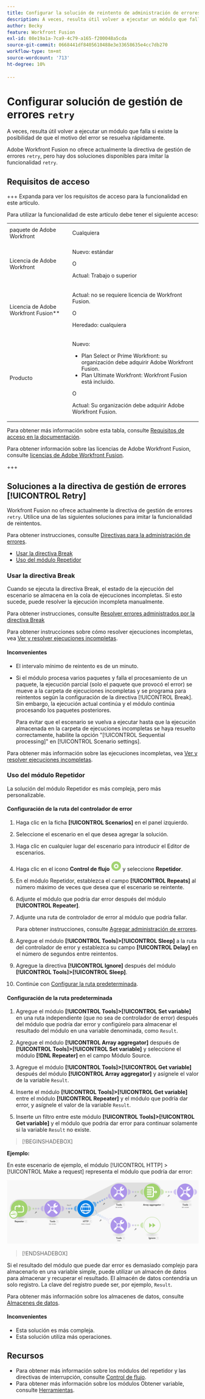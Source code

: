 ```yaml
---
title: Configurar la solución de reintento de administración de errores
description: A veces, resulta útil volver a ejecutar un módulo que falla si existe la posibilidad de que el motivo del error se resuelva rápidamente.
author: Becky
feature: Workfront Fusion
exl-id: 08e19a1a-7ca9-4c79-a165-f200048a5cda
source-git-commit: 0668441df8405610488e3e33658635e4cc7db270
workflow-type: tm+mt
source-wordcount: '713'
ht-degree: 10%

---
```


# Configurar solución de gestión de errores `retry`

A veces, resulta útil volver a ejecutar un módulo que falla si existe la posibilidad de que el motivo del error se resuelva rápidamente.

Adobe Workfront Fusion no ofrece actualmente la directiva de gestión de errores `retry`, pero hay dos soluciones disponibles para imitar la funcionalidad `retry`.

## Requisitos de acceso

+++ Expanda para ver los requisitos de acceso para la funcionalidad en este artículo.

Para utilizar la funcionalidad de este artículo debe tener el siguiente acceso:

<table style="table-layout:auto">
 <col> 
 <col> 
 <tbody> 
  <tr> 
   <td role="rowheader">paquete de Adobe Workfront 
   <td> <p>Cualquiera</p> </td> 
  </tr> 
  <tr data-mc-conditions=""> 
   <td role="rowheader">Licencia de Adobe Workfront</td> 
   <td> <p>Nuevo: estándar</p><p>O</p><p>Actual: Trabajo o superior</p> </td> 
  </tr> 
  <tr> 
   <td role="rowheader">Licencia de Adobe Workfront Fusion**</td> 
   <td>
   <p>Actual: no se requiere licencia de Workfront Fusion.</p>
   <p>O</p>
   <p>Heredado: cualquiera </p>
   </td> 
  </tr> 
  <tr> 
   <td role="rowheader">Producto</td> 
   <td>
   <p>Nuevo:</p> <ul><li>Plan Select or Prime Workfront: su organización debe adquirir Adobe Workfront Fusion.</li><li>Plan Ultimate Workfront: Workfront Fusion está incluido.</li></ul>
   <p>O</p>
   <p>Actual: Su organización debe adquirir Adobe Workfront Fusion.</p>
   </td> 
  </tr>
 </tbody> 
</table>

Para obtener más información sobre esta tabla, consulte [Requisitos de acceso en la documentación](/help/workfront-fusion/references/licenses-and-roles/access-level-requirements-in-documentation.md).

Para obtener información sobre las licencias de Adobe Workfront Fusion, consulte [licencias de Adobe Workfront Fusion](/help/workfront-fusion/set-up-and-manage-workfront-fusion/licensing-operations-overview/license-automation-vs-integration.md).

+++

## Soluciones a la directiva de gestión de errores [!UICONTROL Retry]

Workfront Fusion no ofrece actualmente la directiva de gestión de errores `retry`. Utilice una de las siguientes soluciones para imitar la funcionalidad de reintentos.

Para obtener instrucciones, consulte [Directivas para la administración de errores](/help/workfront-fusion/references/errors/directives-for-error-handling.md).

* [Usar la directiva Break](#use-the-break-directive)
* [Uso del módulo Repetidor](#use-the-repeater-module)

### Usar la directiva Break

Cuando se ejecuta la directiva Break, el estado de la ejecución del escenario se almacena en la cola de ejecuciones incompletas. Si esto sucede, puede resolver la ejecución incompleta manualmente.

Para obtener instrucciones, consulte [Resolver errores administrados por la directiva Break](/help/workfront-fusion/create-scenarios/config-error-handling/resolve-error-from-break-directive.md)

Para obtener instrucciones sobre cómo resolver ejecuciones incompletas, vea [Ver y resolver ejecuciones incompletas](/help/workfront-fusion/manage-scenarios/view-and-resolve-incomplete-executions.md).

#### Inconvenientes

* El intervalo mínimo de reintento es de un minuto.
* Si el módulo procesa varios paquetes y falla el procesamiento de un paquete, la ejecución parcial (solo el paquete que provocó el error) se mueve a la carpeta de ejecuciones incompletas y se programa para reintentos según la configuración de la directiva [!UICONTROL Break]. Sin embargo, la ejecución actual continúa y el módulo continúa procesando los paquetes posteriores.

  Para evitar que el escenario se vuelva a ejecutar hasta que la ejecución almacenada en la carpeta de ejecuciones incompletas se haya resuelto correctamente, habilite la opción &quot;[!UICONTROL Sequential processing]&quot; en [!UICONTROL Scenario settings].

Para obtener más información sobre las ejecuciones incompletas, vea [Ver y resolver ejecuciones incompletas](/help/workfront-fusion/manage-scenarios/view-and-resolve-incomplete-executions.md).

### Uso del módulo Repetidor

La solución del módulo Repetidor es más compleja, pero más personalizable.

#### Configuración de la ruta del controlador de error

1. Haga clic en la ficha **[!UICONTROL Scenarios]** en el panel izquierdo.
1. Seleccione el escenario en el que desea agregar la solución.
1. Haga clic en cualquier lugar del escenario para introducir el Editor de escenarios.
1. Haga clic en el icono **Control de flujo** ![Control de flujo](assets/flow-control-icon.png) y seleccione **Repetidor**.
1. En el módulo Repetidor, establezca el campo **[!UICONTROL Repeats]** al número máximo de veces que desea que el escenario se reintente.
1. Adjunte el módulo que podría dar error después del módulo **[!UICONTROL Repeater]**.
1. Adjunte una ruta de controlador de error al módulo que podría fallar.

   Para obtener instrucciones, consulte [Agregar administración de errores](/help/workfront-fusion/create-scenarios/config-error-handling/error-handling.md).
1. Agregue el módulo **[!UICONTROL Tools]>[!UICONTROL Sleep]** a la ruta del controlador de error y establezca su campo **[!UICONTROL Delay]** en el número de segundos entre reintentos.

1. Agregue la directiva **[!UICONTROL Ignore]** después del módulo **[!UICONTROL Tools]>[!UICONTROL Sleep]**.
1. Continúe con [Configurar la ruta predeterminada](#configure-the-default-route).

#### Configuración de la ruta predeterminada

1. Agregue el módulo **[!UICONTROL Tools]>[!UICONTROL Set variable]** en una ruta independiente (que no sea de controlador de error) después del módulo que podría dar error y configúrelo para almacenar el resultado del módulo en una variable denominada, como `Result`.

1. Agregue el módulo **[!UICONTROL Array aggregator]** después de **[!UICONTROL Tools]>[!UICONTROL Set variable]** y seleccione el módulo **[!DNL Repeater]** en el campo Módulo Source.

1. Agregue el módulo **[!UICONTROL Tools]>[!UICONTROL Get variable]** después del módulo **[!UICONTROL Array aggregator]** y asígnele el valor de la variable `Result`.

1. Inserte el módulo **[!UICONTROL Tools]>[!UICONTROL Get variable]** entre el módulo **[!UICONTROL Repeater]** y el módulo que podría dar error, y asígnele el valor de la variable `Result`.

1. Inserte un filtro entre este módulo **[!UICONTROL Tools]>[!UICONTROL Get variable]** y el módulo que podría dar error para continuar solamente si la variable `Result` no existe.

>[!BEGINSHADEBOX]

**Ejemplo:**

En este escenario de ejemplo, el módulo [!UICONTROL HTTP] > [!UICONTROL Make a request] representa el módulo que podría dar error:

![](assets/http-make-request.png)

>[!ENDSHADEBOX]

Si el resultado del módulo que puede dar error es demasiado complejo para almacenarlo en una variable simple, puede utilizar un almacén de datos para almacenar y recuperar el resultado. El almacén de datos contendría un solo registro. La clave del registro puede ser, por ejemplo, `Result`.

Para obtener más información sobre los almacenes de datos, consulte [Almacenes de datos](/help/workfront-fusion/create-scenarios/map-data/data-stores.md).

#### Inconvenientes

* Esta solución es más compleja.
* Esta solución utiliza más operaciones.

## Recursos

* Para obtener más información sobre los módulos del repetidor y las directivas de interrupción, consulte [Control de flujo](/help/workfront-fusion/references/apps-and-modules/tools-and-transformers/flow-control.md).
* Para obtener más información sobre los módulos Obtener variable, consulte [Herramientas](/help/workfront-fusion/references/apps-and-modules/tools-and-transformers/tools-modules.md).
